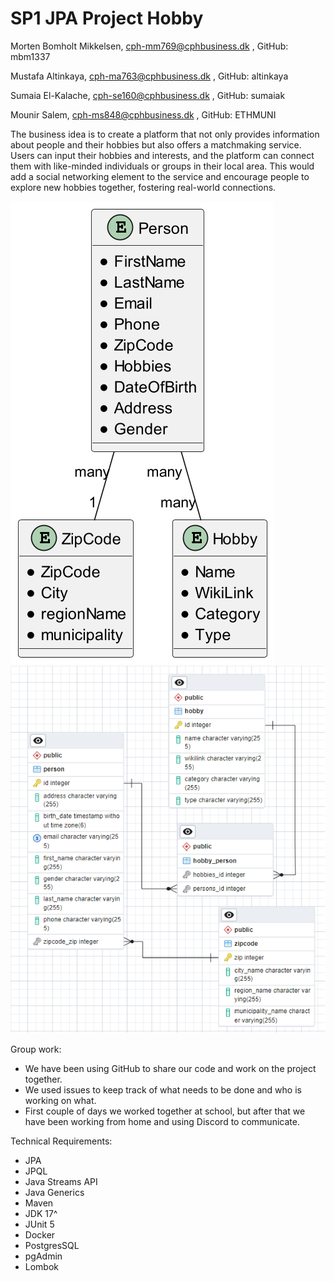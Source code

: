 # SP1 JPA Project Hobby

Morten Bomholt Mikkelsen, cph-mm769@cphbusiness.dk , GitHub:  mbm1337

Mustafa Altinkaya, cph-ma763@cphbusiness.dk , GitHub: altinkaya

Sumaia El-Kalache, cph-se160@cphbusiness.dk , GitHub: sumaiak

Mounir Salem, cph-ms848@cphbusiness.dk , GitHub: ETHMUNI

The business idea is to create a platform that not only provides information about people and their hobbies but also offers a matchmaking service. Users can input their hobbies and interests, and the platform can connect them with like-minded individuals or groups in their local area. This would add a social networking element to the service and encourage people to explore new hobbies together, fostering real-world connections.

![DOMAIN](images/domain.png)
![ERD](images/ERD.png)


Group work:
- We have been using GitHub to share our code and work on the project together.
- We used issues to keep track of what needs to be done and who is working on what.
- First couple of days we worked together at school, but after that we have been working from home and using Discord to communicate.




Technical Requirements:
- JPA
- JPQL
- Java Streams API
- Java Generics
- Maven
- JDK 17^
- JUnit 5
- Docker
- PostgresSQL
- pgAdmin
- Lombok



